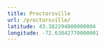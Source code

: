 ```yaml
---
title: Proctorsville
url: /proctorsville/
latitude: 43.382294800000004
longitude: -72.63842770000001
---
```

